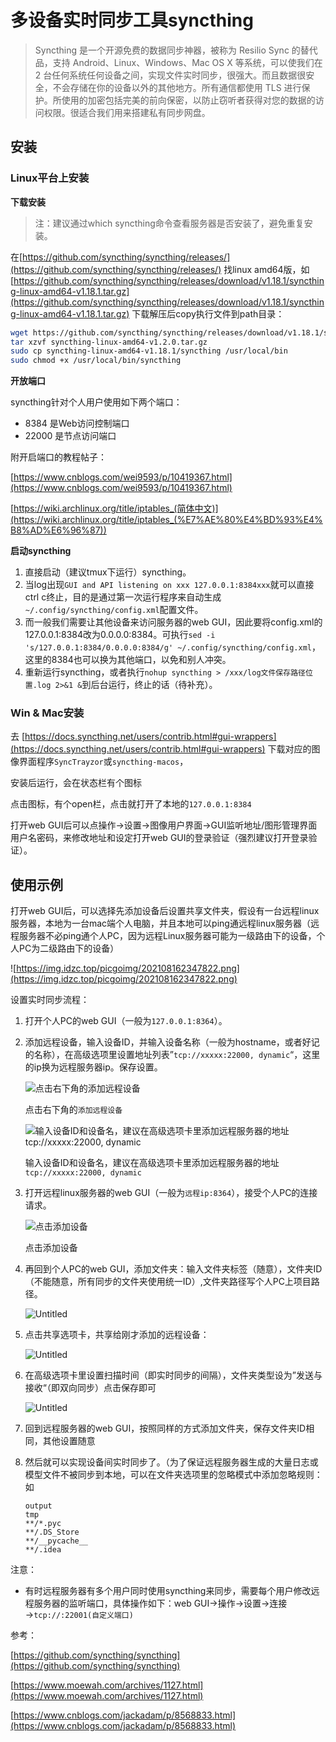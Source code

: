# 多设备实时同步工具syncthing

<!--
Tags: 所有用户可食用
category: 效率神器
create_date: October 2, 2021 3:54 PM
description: 只要设备间能ping通就可以实时同步的工具，只在一个设备上写代码，其他设备实时同步，配合vscode+remote ssh食用，简直不要太爽！
-->

> Syncthing 是一个开源免费的数据同步神器，被称为 Resilio Sync 的替代品，支持 Android、Linux、Windows、Mac OS X 等系统，可以使我们在 2 台任何系统任何设备之间，实现文件实时同步，很强大。而且数据很安全，不会存储在你的设备以外的其他地方。所有通信都使用 TLS 进行保护。所使用的加密包括完美的前向保密，以防止窃听者获得对您的数据的访问权限。很适合我们用来搭建私有同步网盘。
> 

## 安装

### Linux平台上安装

**下载安装**

> 注：建议通过which syncthing命令查看服务器是否安装了，避免重复安装。
> 

在[https://github.com/syncthing/syncthing/releases/](https://github.com/syncthing/syncthing/releases/) 找linux amd64版，如[https://github.com/syncthing/syncthing/releases/download/v1.18.1/syncthing-linux-amd64-v1.18.1.tar.gz](https://github.com/syncthing/syncthing/releases/download/v1.18.1/syncthing-linux-amd64-v1.18.1.tar.gz) 下载解压后copy执行文件到path目录：

```bash
wget https://github.com/syncthing/syncthing/releases/download/v1.18.1/syncthing-linux-amd64-v1.18.1.tar.gz
tar xzvf syncthing-linux-amd64-v1.2.0.tar.gz
sudo cp syncthing-linux-amd64-v1.18.1/syncthing /usr/local/bin
sudo chmod +x /usr/local/bin/syncthing
```

**开放端口**

syncthing针对个人用户使用如下两个端口：

- 8384 是Web访问控制端口
- 22000 是节点访问端口

附开启端口的教程帖子：

[https://www.cnblogs.com/wei9593/p/10419367.html](https://www.cnblogs.com/wei9593/p/10419367.html)

[https://wiki.archlinux.org/title/iptables_(简体中文)](https://wiki.archlinux.org/title/iptables_(%E7%AE%80%E4%BD%93%E4%B8%AD%E6%96%87))

**启动syncthing**

1. 直接启动（建议tmux下运行）syncthing。
2. 当log出现`GUI and API listening on xxx 127.0.0.1:8384xxx`就可以直接ctrl c终止，目的是通过第一次运行程序来自动生成`~/.config/syncthing/config.xml`配置文件。
3. 而一般我们需要让其他设备来访问服务器的web GUI，因此要将config.xml的127.0.0.1:8384改为0.0.0.0:8384。可执行`sed -i 's/127.0.0.1:8384/0.0.0.0:8384/g' ~/.config/syncthing/config.xml`，这里的8384也可以换为其他端口，以免和别人冲突。
4. 重新运行syncthing，或者执行`nohup syncthing > /xxx/log文件保存路径位置.log 2>&1 &`到后台运行，终止的话（待补充）。

### Win & Mac安装

去 [https://docs.syncthing.net/users/contrib.html#gui-wrappers](https://docs.syncthing.net/users/contrib.html#gui-wrappers) 下载对应的图像界面程序`SyncTrayzor`或`syncthing-macos`，

安装后运行，会在状态栏有个图标

点击图标，有个open栏，点击就打开了本地的`127.0.0.1:8384`

打开web GUI后可以点操作→设置→图像用户界面→GUI监听地址/图形管理界面用户名密码，来修改地址和设定打开web GUI的登录验证（强烈建议打开登录验证）。

## 使用示例

打开web GUI后，可以选择先添加设备后设置共享文件夹，假设有一台远程linux服务器，本地为一台mac端个人电脑，并且本地可以ping通远程linux服务器（远程服务器不必ping通个人PC，因为远程Linux服务器可能为一级路由下的设备，个人PC为二级路由下的设备）

![https://img.idzc.top/picgoimg/202108162347822.png](https://img.idzc.top/picgoimg/202108162347822.png)

设置实时同步流程：

1. 打开个人PC的web GUI（一般为`127.0.0.1:8364`）。
2. 添加远程设备，输入设备ID，并输入设备名称（一般为hostname，或者好记的名称），在高级选项里设置地址列表”`tcp://xxxxx:22000, dynamic`“，这里的ip换为远程服务器ip。保存设置。
    
    ![点击右下角的`添加远程设备`](https://img.idzc.top/picgoimg/202108162348361.png)
    
    点击右下角的`添加远程设备`
    
    ![输入设备ID和设备名，建议在高级选项卡里添加远程服务器的地址`tcp://xxxxx:22000, dynamic`](https://img.idzc.top/picgoimg/202108162349590.png)
    
    输入设备ID和设备名，建议在高级选项卡里添加远程服务器的地址`tcp://xxxxx:22000, dynamic`
    
3. 打开远程linux服务器的web GUI（一般为`远程ip:8364`），接受个人PC的连接请求。
    
    ![点击添加设备](https://img.idzc.top/picgoimg/202108162352417.png)
    
    点击添加设备
    
4. 再回到个人PC的web GUI，添加文件夹：输入文件夹标签（随意），文件夹ID（不能随意，所有同步的文件夹使用统一ID）,文件夹路径写个人PC上项目路径。
    
    ![Untitled](https://img.idzc.top/picgoimg/202108162353769.png)
    
5. 点击共享选项卡，共享给刚才添加的远程设备：
    
    ![Untitled](https://img.idzc.top/picgoimg/202108162354101.png)
    
6. 在高级选项卡里设置扫描时间（即实时同步的间隔），文件夹类型设为”发送与接收“（即双向同步）点击保存即可
    
    ![Untitled](https://img.idzc.top/picgoimg/202108162354932.png)
    
7. 回到远程服务器的web GUI，按照同样的方式添加文件夹，保存文件夹ID相同，其他设置随意
8. 然后就可以实现设备间实时同步了。（为了保证远程服务器生成的大量日志或模型文件不被同步到本地，可以在文件夹选项里的忽略模式中添加忽略规则：如
    
    ```
    output
    tmp
    **/*.pyc
    **/.DS_Store
    **/__pycache__
    **/.idea
    ```
    

注意：

- 有时远程服务器有多个用户同时使用syncthing来同步，需要每个用户修改远程服务器的监听端口，具体操作如下：web GUI→操作→设置→连接→`tcp://:22001(自定义端口)`

参考：

[https://github.com/syncthing/syncthing](https://github.com/syncthing/syncthing)

[https://www.moewah.com/archives/1127.html](https://www.moewah.com/archives/1127.html)

[https://www.cnblogs.com/jackadam/p/8568833.html](https://www.cnblogs.com/jackadam/p/8568833.html)
<!--Valine-->